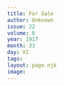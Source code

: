 ```yaml
---
title: For Sale
author: Unknown
issue: 22
volume: 8
year: 1917
month: 33
day: VI
tags:
layout: page.njk
image:
---
```


